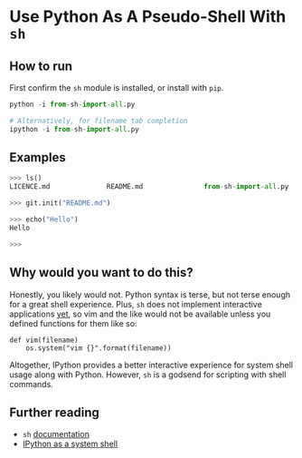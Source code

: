 # Use Python As A Pseudo-Shell With `sh`

## How to run

First confirm the `sh` module is installed, or install with `pip`.

```python
python -i from-sh-import-all.py

# Alternatively, for filename tab completion
ipython -i from-sh-import-all.py
```

## Examples

```python
>>> ls()
LICENCE.md              README.md               from-sh-import-all.py

>>> git.init("README.md")

>>> echo("Hello")
Hello

>>> 
```

## Why would you want to do this?

Honestly, you likely would not. Python syntax is terse, but not terse enough for a great shell experience. Plus, `sh` does not implement interactive applications [yet](https://github.com/amoffat/sh/issues/92), so vim and the like would not be available unless you defined functions for them like so:

```
def vim(filename)
    os.system("vim {}".format(filename))

```

Altogether, IPython provides a better interactive experience for system shell usage along with Python. However, `sh` is a godsend for scripting with shell commands.

## Further reading

* `sh` [documentation](https://amoffat.github.io/sh/)
* [IPython as a system shell](http://ipython.org/ipython-doc/stable/interactive/shell.html)

